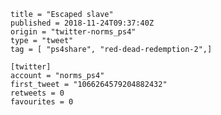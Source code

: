 ```
title = "Escaped slave"
published = 2018-11-24T09:37:40Z
origin = "twitter-norms_ps4"
type = "tweet"
tag = [ "ps4share", "red-dead-redemption-2",]

[twitter]
account = "norms_ps4"
first_tweet = "1066264579204882432"
retweets = 0
favourites = 0
```

<p class='image'><img src='https://mnf.m17s.net/2018/11/24/Dswh-7eXcAAYbbs.jpg' alt=''></p>

